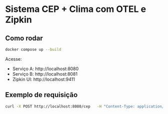# Sistema CEP + Clima com OTEL e Zipkin

## Como rodar

```bash
docker compose up --build
```

Acesse:
- Serviço A: http://localhost:8080
- Serviço B: http://localhost:8081
- Zipkin UI: http://localhost:9411

## Exemplo de requisição

```bash
curl -X POST http://localhost:8080/cep   -H "Content-Type: application/json"   -d '{"cep": "01001000"}'
```
